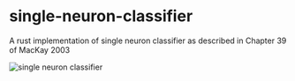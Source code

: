 # single-neuron-classifier
A rust implementation of single neuron classifier as described in Chapter 39 of MacKay 2003

![single neuron classifier]('./single_neuron.pdf')
